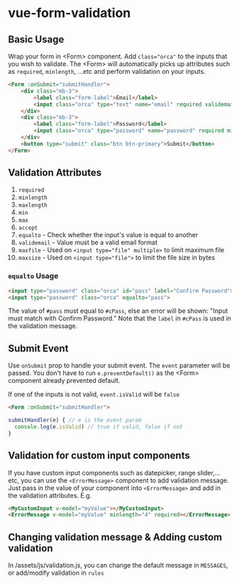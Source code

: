 
# vue-form-validation

## Basic Usage

Wrap your form in &lt;Form&gt; component.  Add `class="orca"` to the inputs that you wish to validate. The &lt;Form&gt; will automatically picks up attributes such as `required`, `minlength`, ...etc and perform validation on your inputs. 

```html
<Form :onSubmit="submitHandler">
    <div class="mb-3">
        <label class="form-label">Email</label>
        <input class="orca" type="text" name="email" required validemail autocmplete="off">
    </div>
    <div class="mb-3">
        <label class="form-label">Password</label>
        <input class="orca" type="password" name="password" required minlength="6" autocmplete="off">
    </div>
    <button type="submit" class="btn btn-primary">Submit</button>
</Form>
```

## Validation Attributes
1. `required`
2. `minlength`
3. `maxlength`
4. `min`
5. `max`
6. `accept`
7. `equalto`  - Check whether the input's value is equal to another
8. `validemail` - Value must be a valid email format
9. `maxfile` - Used on `<input type="file" multiple>` to limit maximum file
10. `maxsize` - Used on `<input type="file">` to limit the file size in bytes

### `equalto` Usage
```html
<input type="password" class="orca" id="pass" label="Confirm Password">
<input type="password" class="orca" equalto="pass">
```
The value of `#pass` must equal to `#cPass`, else an error will be shown:
 "Input must match with Confirm Password."
 Note that the `label` in `#cPass` is used in the validation message.

## Submit Event
Use `onSubmit` prop to handle your submit event. The `event` parameter will be passed. You don't have to run `e.preventDefault()` as the &lt;Form&gt; component already prevented default.

If one of the inputs is not valid, `event.isValid` will be `false`
```html
<Form :onSubmit="submitHandler">
```
```js
submitHandler(e) { // e is the event param
  console.log(e.isValid) // true if valid, false if not
}
``` 

## Validation for custom input components
If you have custom input components such as datepicker, range slider,... etc, you can use the `<ErrorMessage>`
component to add validation message. Just pass in the value of your component into `<ErrorMessage>` and add in the validation attributes. E.g.
```html
<MyCustomInput v-model="myValue"></MyCustomInput>
<ErrorMessage v-model="myValue" minlength="4" required></ErrorMessage>
```

## Changing validation message & Adding custom validation
In /assets/js/validation.js, you can change the default message in `MESSAGES`, or add/modify validation in `rules`